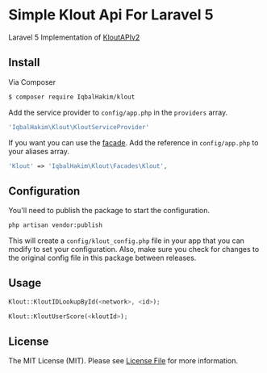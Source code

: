 # Simple Klout Api For Laravel 5

Laravel 5 Implementation of [KloutAPIv2](https://github.com/robertholf/KloutAPIv2-PHP)

## Install

Via Composer

``` bash
$ composer require IqbalHakim/klout
```

Add the service provider to ```config/app.php``` in the `providers` array.

```php
'IqbalHakim\Klout\KloutServiceProvider'
```

If you want you can use the [facade](http://laravel.com/docs/facades). Add the reference in ```config/app.php``` to your aliases array.

```php
'Klout' => 'IqbalHakim\Klout\Facades\Klout',
```

## Configuration

You'll need to publish the package to start the configuration.

```bash
php artisan vendor:publish
```

This will create a `config/klout_config.php` file in your app that you can modify to set your configuration. Also, make sure you check for changes to the original config file in this package between releases.


## Usage

``` php
Klout::KloutIDLookupById(<network>, <id>);

Klout::KloutUserScore(<kloutId>);
```
## License

The MIT License (MIT). Please see [License File](https://github.com/dnoegel/php-xdg-base-dir/blob/master/LICENSE) for more information.
